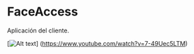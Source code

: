 # FaceAccess

Aplicación del cliente.

[![Alt text](https://img.youtube.com/vi/7-49Uec5LTM/0.jpg)]
(https://www.youtube.com/watch?v=7-49Uec5LTM)
